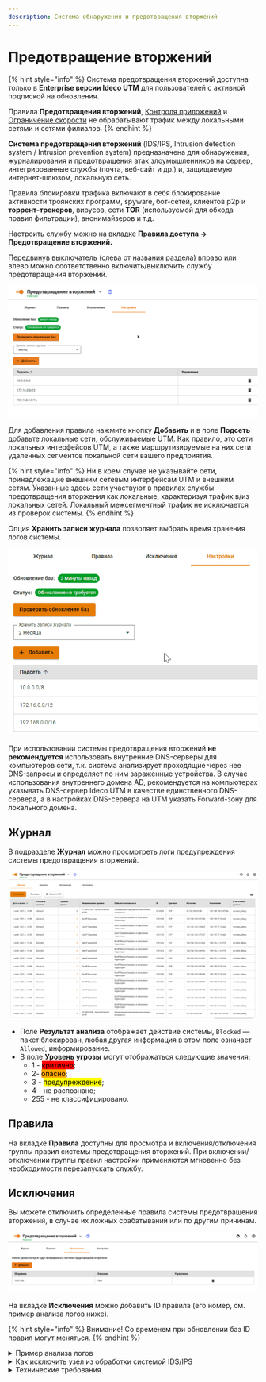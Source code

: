 ```yaml
---
description: Система обнаружения и предотвращения вторжений
---
```


# Предотвращение вторжений

{% hint style="info" %}
Система предотвращения вторжений доступна только в **Enterprise версии Ideco UTM** для пользователей с активной подпиской на обновления.

Правила **Предотвращения вторжений**, [Контроля приложений](application-control.md) и [Ограничение скорости](shaper.md) не обрабатывают трафик между локальными сетями и сетями филиалов.
{% endhint %}

**Система предотвращения вторжений** (IDS/IPS, Intrusion detection system / Intrusion prevention system) предназначена для обнаружения, журналирования и предотвращения атак злоумышленников на сервер, интегрированные службы (почта, веб-сайт и др.) и, защищаемую интернет-шлюзом, локальную сеть.

Правила блокировки трафика включают в себя блокирование активности троянских программ, spyware, бот-сетей, клиентов p2p и **торрент-трекеров**, вирусов, сети **TOR** (используемой для обхода правил фильтрации), анонимайзеров и т.д.

Настроить службу можно на вкладке **Правила доступа -> Предотвращение вторжений.**

Передвинув выключатель (слева от названия раздела) вправо или влево можно соответственно включить/выключить службу предотвращения вторжений.

![](../../.gitbook/assets/suricata-on-off.gif)

Для добавления правила нажмите кнопку **Добавить** и в поле **Подсеть** добавьте локальные сети, обслуживаемые UTM. Как правило, это сети локальных интерфейсов UTM, а также маршрутизируемые на них сети удаленных сегментов локальной сети вашего предприятия.

{% hint style="info" %}
Ни в коем случае не указывайте сети, принадлежащие внешним сетевым интерфейсам UTM и внешним сетям. Указанные здесь сети участвуют в правилах службы предотвращения вторжения как локальные, характеризуя трафик в/из локальных сетей. Локальный межсегментный трафик не исключается из проверок системы.
{% endhint %}

Опция **Хранить записи журнала** позволяет выбрать время хранения логов системы.

![](../../.gitbook/assets/keep-logs.gif)

При использовании системы предотвращения вторжений **не рекомендуется** использовать внутренние DNS-серверы для компьютеров сети, т.к. система анализирует проходящие через нее DNS-запросы и определяет по ним зараженные устройства. В случае использования внутреннего домена AD, рекомендуется на компьютерах указывать DNS-сервер Ideco UTM в качестве единственного DNS-сервера, а в настройках DNS-сервера на UTM указать Forward-зону для локального домена.

## Журнал

В подразделе **Журнал** можно просмотреть логи предупреждения системы предотвращения вторжений.

![](../../.gitbook/assets/suricata-logi.png)

* Поле **Результат анализа** отображает действие системы, `Blocked` — пакет блокирован, любая другая информация в этом поле означает `Allowed`, информирование.
* В поле **Уровень угрозы** могут отображаться следующие значения:
  * 1 - <mark style="background-color:red;">критично</mark>;
  * 2- <mark style="background-color:orange;">опасно</mark>;
  * 3 - <mark style="background-color:yellow;">предупреждение</mark>;
  * 4 - не распознано;
  * 255 - не классифицировано.

## Правила

На вкладке **Правила** доступны для просмотра и включения/отключения группы правил системы предотвращения вторжений. При включении/отключении группы правил настройки применяются мгновенно без необходимости перезапускать службу.

## Исключения

Вы можете отключить определенные правила системы предотвращения вторжений, в случае их ложных срабатываний или по другим причинам.

![](../../.gitbook/assets/suricata-except.png)

На вкладке **Исключения** можно добавить ID правила (его номер, см. пример анализа логов ниже).

{% hint style="info" %}
Внимание! Со временем при обновлении баз ID правил могут меняться.
{% endhint %}

<details>

<summary>Пример анализа логов</summary>

Предупреждение системы предотвращения вторжений:

![](../../.gitbook/assets/ex2suricata.png)

Таким образом, на вкладке **Правила** можно открыть найденную группу и в ней найти сработавшее правило по его ID:

`drop dns $HOME_NET any -> any any (msg:"ET DNS Query for .cc TLD"; dns.query; content:".cc"; endswith; fast_pattern; classtype:bad-unknown; sid:2027758; rev:5; metadata:affected_product Any, attack_target Client_Endpoint, created_at 2019_07_26, deployment Perimeter, former_category DNS, signature_severity Minor, updated_at 2020_09_17;)`

{% hint style="info" %}
Можно проанализировать IP-адрес, с которым была попытка подозрительного соединения, через [whois](https://www.nic.ru/whois/).
{% endhint %}

</details>

<details>

<summary>Как исключить узел из обработки системой IDS/IPS</summary>

**Задача:** Необходимо исключить из обработки узел `192.168.154.7`.

**Решение:**

1. В файл `/var/opt/ideco/suricata-backend/custom.rules` необходимо добавить следующую строку: `pass ip 192.168.154.7 any <> any any (sid:1;)`. Для редактирования этого файла перейдите в раздел **Терминал** и введите команду `mcedit /var/opt/ideco/suricata-backend/custom.rules`.
2. Затем в разделе **Терминал** выполнить команду `systemctl restart ideco-suricata-backend`.

{% hint style="warning" %}
При создании нескольких ручных правил **обязательно** изменяйте ID-правила (sid:2;), иначе система предотвращения вторжений прекратит работу из-за наличия нескольких правил с одним sid.
{% endhint %}

</details>

<details>

<summary>Технические требования</summary>

Для работы системы предотвращения вторжений требуются значительные вычислительные ресурсы. Предпочтительным являются многоядерные (4 и более ядер) процессоры. Минимальное количество оперативной памяти для использования системы: 8 Гб.

После включения системы желательно проконтролировать, что мощности вашего процессора достаточно для проверки следующего через шлюз трафика.

В разделе **Мониторинг -> Графики загруженности**. Параметр средняя загрузка (за 1, 5 и 15 минут). Подробнее о [Load Average](https://habr.com/ru/company/vk/blog/335326/).

</details>